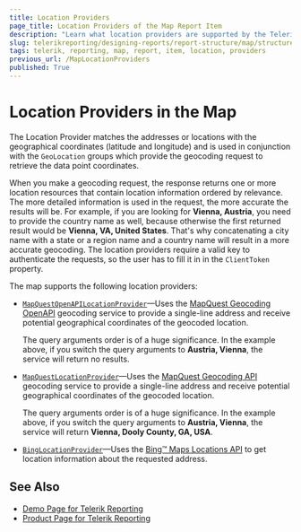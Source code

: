 ```yaml
---
title: Location Providers
page_title: Location Providers of the Map Report Item
description: "Learn what location providers are supported by the Telerik Reporting Map report item and how to use them."
slug: telerikreporting/designing-reports/report-structure/map/structure/location-providers
tags: telerik, reporting, map, report, item, location, providers
previous_url: /MapLocationProviders
published: True
---
```


# Location Providers in the Map

The Location Provider matches the addresses or locations with the geographical coordinates (latitude and longitude) and is used in conjunction with the `GeoLocation` groups which provide the geocoding request to retrieve the data point coordinates.

When you make a geocoding request, the response returns one or more location resources that contain location information ordered by relevance. The more detailed information is used in the request, the more accurate the results will be. For example, if you are looking for **Vienna, Austria**, you need to provide the country name as well, because otherwise the first returned result would be **Vienna, VA, United States**. That's why concatenating a city name with a state or a region name and a country name will result in a more accurate geocoding. The location providers require a valid key to authenticate the requests, so the user has to fill it in in the `ClientToken` property.

The map supports the following location providers:

* [`MapQuestOpenAPILocationProvider`](/api/Telerik.Reporting.MapQuestOpenAPILocationProvider)&mdash;Uses the [MapQuest Geocoding OpenAPI](http://developer.mapquest.com/web/products/open/geocoding-service) geocoding service to provide a single-line address and receive potential geographical coordinates of the geocoded location.

	The query arguments order is of a huge significance. In the example above, if you switch the query arguments to **Austria, Vienna**, the service will return no results.

* [`MapQuestLocationProvider`](/api/Telerik.Reporting.MapQuestLocationProvider)&mdash;Uses the [MapQuest Geocoding API](https://developer.mapquest.com/documentation/geocoding-api/) geocoding service to provide a single-line address and receive potential geographical coordinates of the geocoded location.

	The query arguments order is of a huge significance. In the example above, if you switch the query arguments to **Austria, Vienna**, the service will return **Vienna, Dooly County, GA, USA**.

* [`BingLocationProvider`](/api/Telerik.Reporting.BingLocationProvider)&mdash;Uses the [Bing™ Maps Locations API](https://learn.microsoft.com/en-us/bingmaps/rest-services/locations/) to get location information about the requested address.

## See Also

* [Demo Page for Telerik Reporting](https://demos.telerik.com/reporting)
* [Product Page for Telerik Reporting](https://www.telerik.com/products/reporting)
